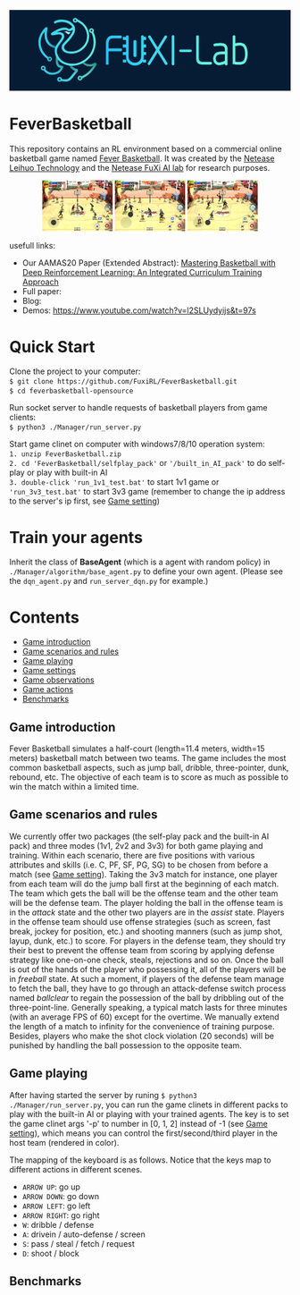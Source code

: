 ![image text](materials/image/Fuxi_logo.png)

# **FeverBasketball**

This repository contains an RL environment based on a commercial online basketball game named [Fever Basketball](https://chao.163.com/).
It was created by the [Netease Leihuo Technology](https://leihuo.163.com/) and the [Netease FuXi AI lab](https://fuxi.163.com/) for research purposes.

<div align=center><img src=materials/image/jumpball.png width="25%" height="25%">
<img src=materials/image/pass.png width="25%" height="25%">
<img src=materials/image/dunk.png width="25%" height="25%"></div>

usefull links:
*  Our AAMAS20 Paper (Extended Abstract): [Mastering Basketball with Deep Reinforcement Learning: An Integrated Curriculum Training Approach](https://aamas2020.conference.auckland.ac.nz/extended-abstracts/)
*  Full paper:
*  Blog:
*  Demos: https://www.youtube.com/watch?v=l2SLUydyijs&t=97s

# **Quick Start**

Clone the project to your computer:  
`$ git clone https://github.com/FuxiRL/FeverBasketball.git`  
`$ cd feverbasketball-opensource `  

Run socket server to handle requests of basketball players from game clients:  
`$ python3 ./Manager/run_server.py`  

Start game clinet on computer with windows7/8/10 operation system:  
`1. unzip FeverBasketball.zip`  
`2. cd 'FeverBasketball/selfplay_pack'` or `'/built_in_AI_pack'` to do self-play or play with built-in AI  
`3. double-click 'run_1v1_test.bat'` to start 1v1 game or `'run_3v3_test.bat'` to start 3v3 game (remember to change the ip address to the server's ip first, see [Game setting](materials/doc/settings.md))

# **Train your agents**

Inherit the class of **BaseAgent** (which is a agent with random policy) 
in `./Manager/algorithm/base_agent.py` to define your own agent. 
(Please see the `dqn_agent.py` and `run_server_dqn.py` for example.) 

# **Contents**
*  [Game introduction](#game-introduction)
*  [Game scenarios and rules](#game-scenarios-and-rules)
*  [Game playing](#game-playing)
*  [Game settings](materials/doc/settings.md)
*  [Game observations](materials/doc/observations.md)  
*  [Game actions](materials/doc/actions.md)
*  [Benchmarks](#Benchmarks)

## Game introduction
Fever Basketball simulates a half-court (length=11.4 meters, width=15 meters) basketball match between two teams. 
The game includes the most common basketball aspects, such as jump ball, dribble, three-pointer, dunk, rebound, etc. 
The objective of each team is to score as much as possible to win the match within a limited time.

## Game scenarios and rules
We currently offer two packages (the self-play pack and the built-in AI pack) and three modes (1v1, 2v2 and 3v3) for both game playing and training.
Within each scenario, there are five positions with various attributes and skills (i.e. C, PF, SF, PG, SG) to be chosen from before a match 
(see [Game setting](materials/doc/settings.md)). Taking the 3v3 match for instance, 
one player from each team will do the jump ball first at the beginning of each match. 
The team which gets the ball will be the offense team and the other team will be the defense team. 
The player holding the ball in the offense team is in the *attack* state and the other two players are in the *assist* state. 
Players in the offense team should use offense strategies (such as screen, fast break, jockey for position, etc.) 
and shooting manners (such as jump shot, layup, dunk, etc.) to score. 
For players in the defense team, they should try their best to prevent the offense team from scoring 
by applying defense strategy like one-on-one check, steals, rejections and so on. 
Once the ball is out of the hands of the player who possessing it, all of the players will be in *freeball* state. 
At such a moment, if players of the defense team manage to fetch the ball, 
they have to go through an attack-defense switch process named *ballclear* to regain the possession of the 
ball by dribbling out of the three-point-line. 
Generally speaking, a typical match lasts for three minutes (with an average FPS of 60) except for the overtime. 
We manually extend the length of a match to infinity for the convenience of training purpose.
Besides, players who make the shot clock violation (20 seconds) will be punished by handling the ball possession to the opposite team.

## Game playing
After having started the server by runing `$ python3 ./Manager/run_server.py`, 
you can run the game clinets in different packs to play with the built-in AI or playing with your trained agents.
The key is to set the game clinet args '-p' to number in [0, 1, 2] instead of -1 (see [Game setting](materials/doc/settings.md)), 
which means you can control the first/second/third player in the host team (rendered in color). 

The mapping of the keyboard is as follows. Notice that the keys map to different actions in different scenes.
*  `ARROW UP`: go up
*  `ARROW DOWN`: go down
*  `ARROW LEFT`: go left
*  `ARROW RIGHT`: go right
*  `W`: dribble / defense 
*  `A`: drivein / auto-defense / screen
*  `S`: pass / steal / fetch / request
*  `D`: shoot / block

## Benchmarks

